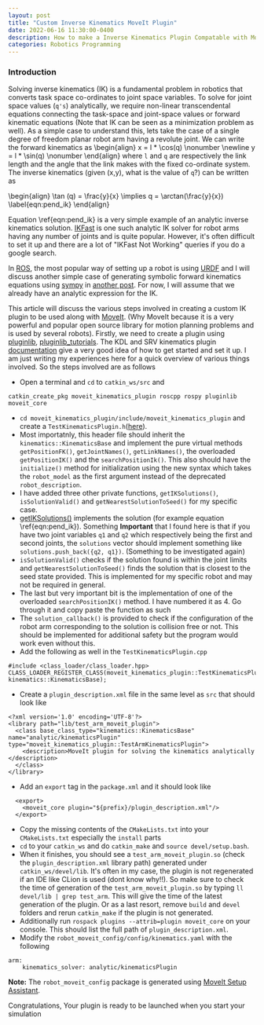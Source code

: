 ```yaml
---
layout: post
title: "Custom Inverse Kinematics MoveIt Plugin"
date: 2022-06-16 11:30:00-0400
description: How to make a Inverse Kinematics Plugin Compatable with MoveIt
categories: Robotics Programming
---
```

### Introduction

Solving inverse kinematics (IK) is a fundamental problem in robotics that converts task space co-ordinates to joint space variables. To solve for joint space values (`q's`) analytically, we require non-linear transcendental equations connecting the task-space and joint-space values or forward kinematic equations (Note that IK can be seen as a minimization problem as well). As a simple case to understand this, lets take the case of a single degree of freedom planar robot arm having a revolute joint. We can write the forward kinematics as
\begin{align}
    x = l * \cos(q) \nonumber \newline
    y = l * \sin(q) \nonumber
\end{align}
where `l` and `q` are respectively the link length and the angle that the link makes with the fixed co-ordinate system. The inverse kinematics (given (x,y), what is the value of `q`?) can be written as 

\begin{align}
    \tan (q) = \frac{y}{x} \implies q = \arctan(\frac{y}{x})
    \label{eqn:pend_ik}
\end{align}

Equation \ref{eqn:pend_ik} is a very simple example of an analytic inverse kinematics solution. [IKFast](http://openrave.org/docs/0.8.2/openravepy/ikfast/) is one such analytic IK solver for robot arms having any number of joints and is quite popular. However, it's often difficult to set it up and there are a lot of "IKFast Not Working" queries if you do a google search. 

In [ROS](https://www.ros.org/), the most popular way of setting up a robot is using [URDF](http://wiki.ros.org/urdf/Tutorials) and I will discuss another simple case of generating symbolic forward kinematics equations using [sympy](https://www.sympy.org/en/index.html) in [another post](/blog/2022/Generating_Symbolic_Expression_for_Forward_Kinematics/). For now, I will assume that we already have an analytic expression for the IK.

This article will discuss the various steps involved in creating a custom IK plugin to be used along with [MoveIt](https://moveit.ros.org/). (Why MoveIt because it is a very powerful and popular open source library for motion planning problems and is used by several robots). Firstly, we need to create a plugin using [pluginlib](http://wiki.ros.org/pluginlib), [pluginlib_tutorials](http://wiki.ros.org/pluginlib/Tutorials/Writing%20and%20Using%20a%20Simple%20Plugin). The KDL and SRV kinematics plugin [documentation](https://moveit.ros.org/documentation/plugins/#kinematicsbase) give a very good idea of how to get started and set it up. I am just writing my experiences here for a quick overview of various things involved. So the steps involved are as follows
* Open a terminal and `cd` to `catkin_ws/src` and 
```
catkin_create_pkg moveit_kinematics_plugin roscpp rospy pluginlib moveit_core
```
* `cd moveit_kinematics_plugin/include/moveit_kinematics_plugin` and create a `TestKinematicsPlugin.h`([here](https://github.com/ashBabu/moveit_kinematics_plugin/blob/master/include/moveit_kinematics_plugin/TestKinematicsPlugin.h)). 
* Most importatnly, this header file should inherit the `kinematics::KinematicsBase` and implement the pure virtual methods `getPositionFK()`, `getJointNames()`, `getLinkNames()`, the overloaded `getPositionIK()` and the `searchPositionIk()`. This also should have the `initialize()` method for initialization using the new syntax which takes the `robot_model` as the first argument instead of the deprecated `robot_description`.
* I have added three other private functions, `getIKSolutions()`, `isSolutionValid()` and `getNearestSolutionToSeed()` for my specific case. 
* [getIKSolutions()](https://github.com/ashBabu/moveit_kinematics_plugin/blob/master/src/TestKinematicsPlugin.cpp#L188) implements the solution (for example equation \ref{eqn:pend_ik}). Something **Important** that I found here is that if you have two joint variables `q1` and `q2` which respectively being the first and second joints, the `solutions` vector should implement something like  `solutions.push_back({q2, q1})`. (Something to be investigated again)
* `isSolutionValid()` checks if the solution found is within the joint limits and `getNearestSolutionToSeed()` finds the solution that is closest to the seed state provided. This is implemented for my specific robot and may not be required in general.
* The last but very important bit is the implementation of one of the overloaded `searchPositionIK()` method. I have numbered it as 4. Go through it and copy paste the function as such
* The `solution_callback()` is provided to check if the configuration of the robot arm corresponding to the solution is collision free or not. This should be implemented for additional safety but the program would work even without this.
* Add the following as well in the `TestKinematicsPlugin.cpp`
```
#include <class_loader/class_loader.hpp>
CLASS_LOADER_REGISTER_CLASS(moveit_kinematics_plugin::TestKinematicsPlugin, kinematics::KinematicsBase);
```
* Create a `plugin_description.xml` file in the same level as `src` that should look like 

```
<?xml version='1.0' encoding='UTF-8'?>
<library path="lib/test_arm_moveit_plugin">
  <class base_class_type="kinematics::KinematicsBase" name="analytic/kinematicsPlugin" type="moveit_kinematics_plugin::TestArmKinematicsPlugin">
    <description>MoveIt plugin for solving the kinematics analytically </description>
  </class>
</library>
```
* Add an `export` tag in the `package.xml` and it should look like
```
  <export>
    <moveit_core plugin="${prefix}/plugin_description.xml"/>
  </export>
```
* Copy the missing contents of the `CMakeLists.txt` into your `CMakeLists.txt` especially the `install` parts
* `cd` to your `catkin_ws` and do `catkin_make` and `source devel/setup.bash`.
* When it finishes, you should see a `test_arm_moveit_plugin.so` (check the `plugin_description.xml` library path) generated under `catkin_ws/devel/lib`. It's often in my case, the plugin is not regenerated if an IDE like CLion is used (dont know why!!). So make sure to check the time of generation of the `test_arm_moveit_plugin.so` by typing `ll devel/lib | grep test_arm`. This will give the time of the latest generation of the plugin. Or as a last resort, remove `build` and `devel` folders and rerun `catkin_make` if the plugin is not generated.
* Additionally run `rospack plugins --attrib=plugin moveit_core` on your console. This should list the full path of `plugin_description.xml`. 
* Modify the `robot_moveit_config/config/kinematics.yaml` with the following
```
arm:
    kinematics_solver: analytic/kinematicsPlugin
```
**Note:** The `robot_moveit_config` package is generated using [MoveIt Setup Assistant](http://docs.ros.org/en/melodic/api/moveit_tutorials/html/doc/setup_assistant/setup_assistant_tutorial.html?highlight=setup%20assistant). 

Congratulations, Your plugin is ready to be launched when you start your simulation